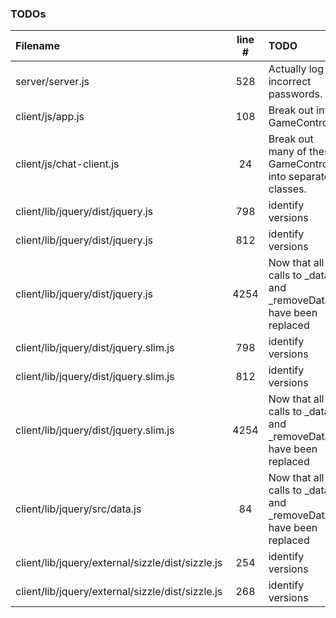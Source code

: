 ### TODOs
| Filename | line # | TODO
|:------|:------:|:------
| server/server.js | 528 | Actually log incorrect passwords.
| client/js/app.js | 108 | Break out into GameControls.
| client/js/chat-client.js | 24 | Break out many of these GameControls into separate classes.
| client/lib/jquery/dist/jquery.js | 798 | identify versions
| client/lib/jquery/dist/jquery.js | 812 | identify versions
| client/lib/jquery/dist/jquery.js | 4254 | Now that all calls to _data and _removeData have been replaced
| client/lib/jquery/dist/jquery.slim.js | 798 | identify versions
| client/lib/jquery/dist/jquery.slim.js | 812 | identify versions
| client/lib/jquery/dist/jquery.slim.js | 4254 | Now that all calls to _data and _removeData have been replaced
| client/lib/jquery/src/data.js | 84 | Now that all calls to _data and _removeData have been replaced
| client/lib/jquery/external/sizzle/dist/sizzle.js | 254 | identify versions
| client/lib/jquery/external/sizzle/dist/sizzle.js | 268 | identify versions